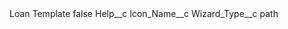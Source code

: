 <?xml version="1.0" encoding="UTF-8"?>
<CustomMetadata xmlns="http://soap.sforce.com/2006/04/metadata" xmlns:xsi="http://www.w3.org/2001/XMLSchema-instance" xmlns:xsd="http://www.w3.org/2001/XMLSchema">
    <label>Loan Template</label>
    <protected>false</protected>
    <values>
        <field>Help__c</field>
        <value xsi:nil="true"/>
    </values>
    <values>
        <field>Icon_Name__c</field>
        <value xsi:nil="true"/>
    </values>
    <values>
        <field>Wizard_Type__c</field>
        <value xsi:type="xsd:string">path</value>
    </values>
</CustomMetadata>
